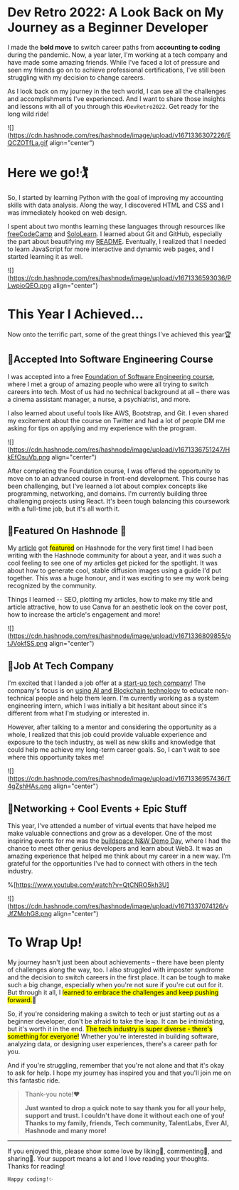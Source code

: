 # Dev Retro 2022: A Look Back on My Journey as a Beginner Developer

I made the **bold move** to switch career paths from **accounting to coding** during the pandemic. Now, a year later, I'm working at a tech company and have made some amazing friends. While I've faced a lot of pressure and seen my friends go on to achieve professional certifications, I've still been struggling with my decision to change careers.

As I look back on my journey in the tech world, I can see all the challenges and accomplishments I've experienced. And I want to share those insights and lessons with all of you through this `#DevRetro2022`. Get ready for the long wild ride!

![](https://cdn.hashnode.com/res/hashnode/image/upload/v1671336307226/EQCZOTfLa.gif align="center")

# Here we go!🏌️

So, I started by learning Python with the goal of improving my accounting skills with data analysis. Along the way, I discovered HTML and CSS and I was immediately hooked on web design.

I spent about two months learning these languages through resources like [freeCodeCamp](https://www.freecodecamp.org/) and [SoloLearn](https://www.sololearn.com/). I learned about Git and GitHub, especially the part about beautifying my [README](https://github.com/amirahnasihah). Eventually, I realized that I needed to learn JavaScript for more interactive and dynamic web pages, and I started learning it as well.

![](https://cdn.hashnode.com/res/hashnode/image/upload/v1671336593036/PLwpioQEO.png align="center")

# This Year I Achieved...

Now onto the terrific part, some of the great things I've achieved this year🏆

## 🔸Accepted Into Software Engineering Course

I was accepted into a free [Foundation of Software Engineering course](https://www.talentlabs.org/), where I met a group of amazing people who were all trying to switch careers into tech. Most of us had no technical background at all – there was a cinema assistant manager, a nurse, a psychiatrist, and more.

I also learned about useful tools like AWS, Bootstrap, and Git. I even shared my excitement about the course on Twitter and had a lot of people DM me asking for tips on applying and my experience with the program.

![](https://cdn.hashnode.com/res/hashnode/image/upload/v1671336751247/HkEfOsuVb.png align="center")

After completing the Foundation course, I was offered the opportunity to move on to an advanced course in front-end development. This course has been challenging, but I've learned a lot about complex concepts like programming, networking, and domains. I'm currently building three challenging projects using React. It's been tough balancing this coursework with a full-time job, but it's all worth it.

## 🔸Featured On Hashnode 🎉

My [article](https://amirahnasihah.hashnode.dev/prompt-101-generate-cool-stable-diffusion-images-with-this-guide) got <mark>featured</mark> on Hashnode for the very first time! I had been writing with the Hashnode community for about a year, and it was such a cool feeling to see one of my articles get picked for the spotlight. It was about how to generate cool, stable diffusion images using a guide I'd put together. This was a huge honour, and it was exciting to see my work being recognized by the community.

Things I learned -- SEO, plotting my articles, how to make my title and article attractive, how to use Canva for an aesthetic look on the cover post, how to increase the article's engagement and more!

![](https://cdn.hashnode.com/res/hashnode/image/upload/v1671336809855/ptJVokfSS.png align="center")

## 🔸Job At Tech Company

I'm excited that I landed a job offer at a [start-up tech company](https://www.ever-technologies.com/)! The company's focus is on [using AI and Blockchain technology](https://www.linkedin.com/company/ever-ai-technologies/mycompany/) to educate non-technical people and help them learn. I'm currently working as a system engineering intern, which I was initially a bit hesitant about since it's different from what I'm studying or interested in.

However, after talking to a mentor and considering the opportunity as a whole, I realized that this job could provide valuable experience and exposure to the tech industry, as well as new skills and knowledge that could help me achieve my long-term career goals. So, I can't wait to see where this opportunity takes me!

![](https://cdn.hashnode.com/res/hashnode/image/upload/v1671336957436/T4gZshHAs.png align="center")

## 🔸Networking + Cool Events + Epic Stuff

This year, I've attended a number of virtual events that have helped me make valuable connections and grow as a developer. One of the most inspiring events for me was the [buildspace N&W Demo Day](https://buildspace.so/), where I had the chance to meet other genius developers and learn about Web3. It was an amazing experience that helped me think about my career in a new way. I'm grateful for the opportunities I've had to connect with others in the tech industry.

%[https://www.youtube.com/watch?v=QtCNRO5kh3U] 

![](https://cdn.hashnode.com/res/hashnode/image/upload/v1671337074126/vJfZMohG8.png align="center")

# **To Wrap Up!**

My journey hasn't just been about achievements – there have been plenty of challenges along the way, too. I also struggled with imposter syndrome and the decision to switch careers in the first place. It can be tough to make such a big change, especially when you're not sure if you're cut out for it. But through it all, I <mark>learned to embrace the challenges and keep pushing forward.</mark>💪

So, if you're considering making a switch to tech or just starting out as a beginner developer, don't be afraid to take the leap. It can be intimidating, but it's worth it in the end. <mark>The tech industry is super diverse - there's something for everyone!</mark> Whether you're interested in building software, analyzing data, or designing user experiences, there's a career path for you.

And if you're struggling, remember that you're not alone and that it's okay to ask for help. I hope my journey has inspired you and that you'll join me on this fantastic ride.

> Thank-you note!❤️
> 
> **Just wanted to drop a quick note to say thank you for all your help, support and trust. I couldn't have done it without each one of you! Thanks to my family, friends, Tech community, TalentLabs, Ever AI, Hashnode and many more!**

---

If you enjoyed this, please show some love by liking💖, commenting🤟, and sharing🙌. Your support means a lot and I love reading your thoughts. Thanks for reading!

`Happy coding!✨`